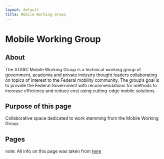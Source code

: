 ```yaml
---
layout: default
title: Mobile Working Group
---
```

# Mobile Working Group

## About
The ATARC Mobile Working Group is a technical working group of government, academia and private industry thought leaders collaborating on topics of interest to the Federal mobility community. The group’s goal is to provide the Federal Government with recommendations for methods to increase efficiency and reduce cost using cutting-edge mobile solutions.

## Purpose of this page
Collaborative space dedicated to work stemming from the Mobile Working Group.

## Pages

note: All info on this page was taken from <a href="http://www.atarc.org/working-groups/mobile/">here</a>
